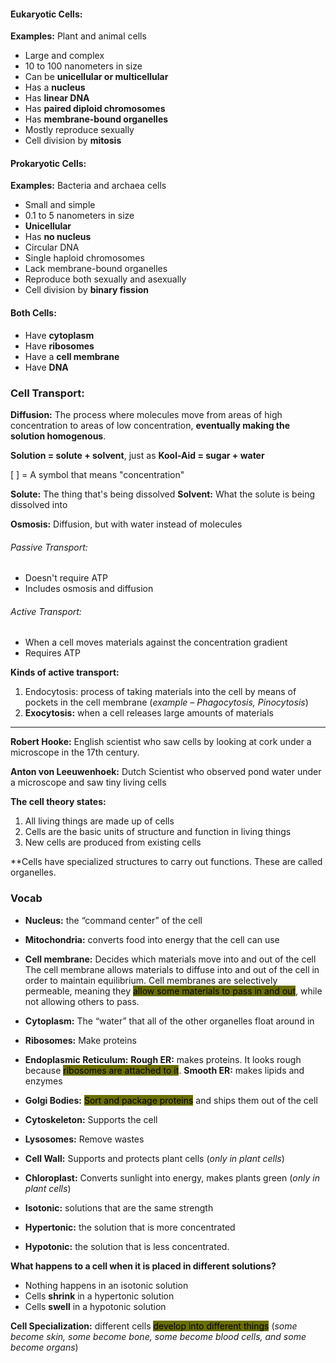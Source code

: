 #### Eukaryotic Cells:
**Examples:** Plant and animal cells
- Large and complex
- 10 to 100 nanometers in size
- Can be **unicellular or multicellular**
- Has a **nucleus**
- Has **linear DNA**
- Has **paired diploid chromosomes**
- Has **membrane-bound organelles**
- Mostly reproduce sexually
- Cell division by **mitosis**


#### Prokaryotic Cells:
**Examples:** Bacteria and archaea cells
- Small and simple
- 0.1 to 5 nanometers in size
- **Unicellular**
- Has **no nucleus**
- Circular DNA
- Single haploid chromosomes
- Lack membrane-bound organelles
- Reproduce both sexually and asexually
- Cell division by **binary fission**


#### Both Cells:
- Have **cytoplasm**
- Have **ribosomes**
- Have a **cell membrane**
- Have **DNA**


### Cell Transport:
**Diffusion:** The process where molecules move from areas of high concentration to areas of low concentration, **eventually making the solution homogenous**.

**Solution = solute + solvent**, just as **Kool-Aid = sugar + water**

[ ] = A symbol that means "concentration"

**Solute:** The thing that's being dissolved
**Solvent:** What the solute is being dissolved into

**Osmosis:** Diffusion, but with water instead of molecules

###### Passive Transport:
- Doesn't require ATP
- Includes osmosis and diffusion

###### Active Transport:
- When a cell moves materials against the concentration gradient
- Requires ATP

**Kinds of active transport:**
1. Endocytosis: process of taking materials into the cell by means of pockets in the cell membrane (*example – Phagocytosis, Pinocytosis*)
2. **Exocytosis:** when a cell releases large amounts of materials

---

**Robert Hooke:** English scientist who saw cells by looking at cork under a microscope in the 17th century.

**Anton von Leeuwenhoek:** Dutch Scientist who observed pond water under a microscope and saw tiny living cells

**The cell theory states:**
1. All living things are made up of cells 
2. Cells are the basic units of structure and function in living things 
3. New cells are produced from existing cells

**Cells have specialized structures to carry out functions. These are called organelles.

### Vocab
- **Nucleus:** the “command center” of the cell

- **Mitochondria:** converts food into energy that the cell can use

- **Cell membrane:** Decides which materials move into and out of the cell
The cell membrane allows materials to diffuse into and out of the cell in order to maintain equilibrium. Cell membranes are selectively permeable, meaning they <mark style="background: #6a6e00;">allow some materials to pass in and out</mark>, while not allowing others to pass.

- **Cytoplasm:** The “water” that all of the other organelles float around in

- **Ribosomes:** Make proteins

- **Endoplasmic Reticulum:** 
**Rough ER:** makes proteins. It looks rough because <mark style="background: #6a6e00;">ribosomes are attached to it</mark>.
**Smooth ER:** makes lipids and enzymes

- **Golgi Bodies:** <mark style="background: #6a6e00;">Sort and package proteins</mark> and ships them out of the cell

- **Cytoskeleton:** Supports the cell

- **Lysosomes:** Remove wastes

- **Cell Wall:** Supports and protects plant cells (*only in plant cells*)

- **Chloroplast:** Converts sunlight into energy, makes plants green (*only in plant cells*)

- **Isotonic:** solutions that are the same strength 
- **Hypertonic:** the solution that is more concentrated 
- **Hypotonic:** the solution that is less concentrated.

**What happens to a cell when it is placed in different solutions?**
- Nothing happens in an isotonic solution
- Cells **shrink** in a hypertonic solution
- Cells **swell** in a hypotonic solution

**Cell Specialization:** different cells <mark style="background: #6a6e00;">develop into different things</mark> (*some become skin, some become bone, some become blood cells, and some become organs*)